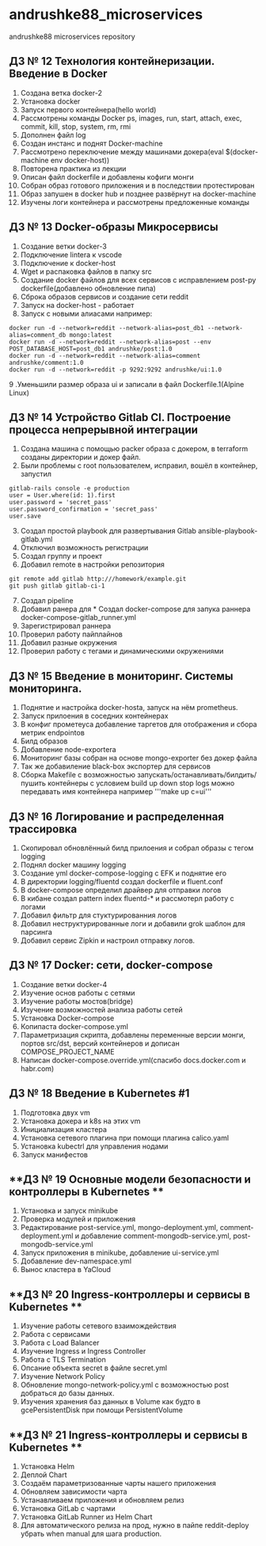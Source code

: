 # andrushke88_microservices
andrushke88 microservices repository
## ДЗ № 12 Технология контейнеризации. Введение в Docker
1. Создана ветка docker-2
2. Установка docker
3. Запуск первого контейнера(hello world)
4. Рассмотрены команды Docker ps, images, run, start, attach, exec, commit, kill, stop, system, rm, rmi
5. Дополнен файл log
6. Создан инстанс и поднят Docker-machine
7. Рассмотрено переключение между машинами докера(eval $(docker-machine env docker-host))
8. Повторена практика из лекции
9. Описан файл dockerfile и добавлены кофиги монги
10. Собран образ готового приложения и в последствии протестирован
11. Образ запушен в docker hub и позднее развёрнут на docker-machine
12. Изучены логи контейнера и рассмотрены предложенные команды

## ДЗ № 13 Docker-образы Микросервисы
1. Создание ветки docker-3
2. Подключение linterа к vscode
3. Подключение к docker-host
4. Wget и распаковка файлов в папку src
5. Создание docker файлов для всех сервисов с исправлением post-py dockerfile(добавлено обновление пипа)
6. Сброка образов сервисов и создание сети reddit
7. Запуск на docker-host - работает
8. Запуск с новыми алиасами например:
```console
docker run -d --network=reddit --network-alias=post_db1 --network-alias=comment_db mongo:latest
docker run -d --network=reddit --network-alias=post --env POST_DATABASE_HOST=post_db1 andrushke/post:1.0
docker run -d --network=reddit --network-alias=comment andrushke/comment:1.0
docker run -d --network=reddit -p 9292:9292 andrushke/ui:1.0
```
9 .Уменьшили размер образа ui и записали в файл Dockerfile.1(Alpine Linux)

## ДЗ № 14 Устройство Gitlab CI. Построение процесса непрерывной интеграции 
1. Cоздана машина с помощью packer образа с докером, в terraform созданы директории и докер файл. 
2. Были проблемы с root пользователем, исправил, вошёл в контейнер, запустил 
```console
gitlab-rails console -e production
user = User.where(id: 1).first
user.password = 'secret_pass' 
user.password_confirmation = 'secret_pass'
user.save
```
3. Создал простой playbook для развертывания Gitlab ansible-playbook-gitlab.yml
4. Отключил возможность регистрации
5. Создал группу и проект
6. Добавил remote в настройки репозитория 
```console
git remote add gitlab http:///homework/example.git 
git push gitlab gitlab-ci-1
```
7. Создал pipeline 
8. Добавил ранера для * Создал docker-compose для запука раннера docker-compose-gitlab_runner.yml 
9. Зарегистрировал раннера 
10. Проверил работу пайплайнов 
11. Добавил разные окружения 
12. Проверил работу с тегами и динамическими окружениями

## ДЗ № 15 Введение в мониторинг. Системы мониторинга. 
1. Поднятие и настройка docker-hosta, запуск на нём prometheus.
2. Запуск прилоения в соседних контейнерах
3. В конфиг прометеуса добавление таргетов для отображения и сбора метрик endpointов
4. Билд образов
5. Добавление node-exporterа
6. Мониторинг базы собран на основе mongo-exporter без докер файла
7. Так же добавиление black-box экспортер для сервисов
8. Сборка Makefile с возможностью запускать/останавливать/билдить/пушить контейнеры с условием build up down stop logs можно передавать имя контейнера например '''make up c=ui'''

## ДЗ № 16 Логирование и распределенная трассировка
1. Скопировал обновлённый билд прилоения и собрал образы с тегом logging
2. Поднял docker машину logging
3. Создание yml docker-compose-logging с EFK и поднятие его
4. В директории logging/fluentd создал dockerfile и fluent.conf
5. В docker-compose определил драйвер для отправки логов
6. В кибане создал pattern index fluentd-* и рассмотерл работу с логами
7. Добавил фильтр для стуктурированния логов
8. Добавил неструктурированные логи и добавили grok шаблон для парсинга
9. Добавил сервис Zipkin и настроил отправку логов.

## **ДЗ № 17 Docker: сети, docker-compose**
1. Создание ветки docker-4
2. Изучение основ работы с сетями
3. Изучение работы мостов(bridge)
4. Изучение возможностей анализа работы сетей
5. Установка Docker-compose
6. Копипаста docker-compose.yml
7. Параметризация скрипта, добавлены переменные версии монги, портов src/dst, версий контейнеров и дописан COMPOSE_PROJECT_NAME
8. Написан docker-compose.override.yml(спасибо docs.docker.com и habr.com)

## **ДЗ № 18 Введение в Kubernetes #1**
1. Подготовка двух vm
2. Установка докера и k8s на этих vm
3. Инициализация кластера
4. Установка сетевого плагина при помощи плагина calico.yaml
5. Установка kubectrl для управления нодами
6. Запуск манифестов

## **ДЗ № 19 Основные модели безопасности и контроллеры в Kubernetes **
1. Установка и запуск minikube
2. Проверка модулей и приложения
3. Редактирование post-service.yml, mongo-deployment.yml, comment-deployment.yml и добавление comment-mongodb-service.yml, post-mongodb-service.yml
4. Запуск приложения в minikube, добавление ui-service.yml
5. Добавление dev-namespace.yml
6. Вынос кластера в YaCloud

## **ДЗ № 20 Ingress-контроллеры и сервисы в Kubernetes **
1. Изучение работы сетевого взаимождействия
2. Работа с сервисами
3. Работа с Load Balancer
4. Изучение Ingress и Ingress Controller
5. Работа с TLS Termination
6. Опсание объекта secret в файле secret.yml
7. Изучение Network Policy
8. Обновление mongo-network-policy.yml с возможностью post добраться до базы данных.
9. Изучения хранения баз данных в Volume как будто в gcePersistentDisk при помощи PersistentVolume

## **ДЗ № 21 Ingress-контроллеры и сервисы в Kubernetes **
1. Установка Helm
2. Деплой Chart
3. Создаём параметризованные чарты нашего приложения
4. Обновляем зависимости чарта
5. Устанавливаем приложения и обновляем релиз
6. Установка GitLab с чартами
7. Установка GitLab Runner из Helm Chart
8. Для автоматического релиза на прод, нужно в пайпе reddit-deploy убрать when manual для шага production.
